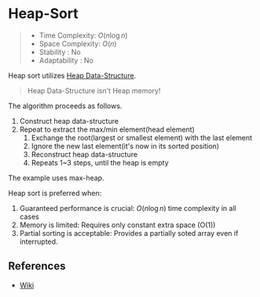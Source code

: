 # Heap-Sort

> - Time Complexity: $O(n \log n)$
> - Space Complexity: $O(n)$
> - Stability : No
> - Adaptability : No

Heap sort utilizes [Heap Data-Structure](https://en.wikipedia.org/wiki/Heap_(data_structure)).

> Heap Data-Structure isn't Heap memory!

The algorithm proceeds as follows.

1. Construct heap data-structure
2. Repeat to extract the max/min element(head element)
	1. Exchange the root(largest or smallest element) with the last element
	2. Ignore the new last element(it's now in its sorted position)
	3. Reconstruct heap data-structure
	4. Repeats 1~3 steps, until the heap is empty

The example uses max-heap.

Heap sort is preferred when:
1. Guaranteed performance is crucial: $O(n\log n)$ time complexity in all cases
2. Memory is limited: Requires only constant extra space (O(1))
3. Partial sorting is acceptable: Provides a partially soted array even if interrupted.

## References
- [Wiki](https://en.wikipedia.org/wiki/Heapsort)
